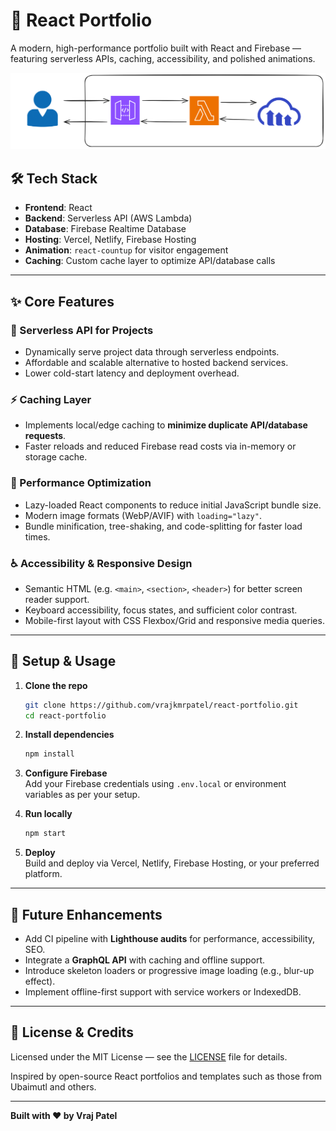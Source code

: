 # 🚀 React Portfolio 

A modern, high-performance portfolio built with React and Firebase — featuring serverless APIs, caching, accessibility, and polished animations.

<img src="https://github.com/vrajkmrpatel/react-portfolio/blob/main/src/assets/serverless-api.png"></img>

## 🛠️ Tech Stack

- **Frontend**: React
- **Backend**: Serverless API (AWS Lambda)
- **Database**: Firebase Realtime Database
- **Hosting**: Vercel, Netlify, Firebase Hosting
- **Animation**: `react-countup` for visitor engagement
- **Caching**: Custom cache layer to optimize API/database calls

---

## ✨ Core Features

### 🔗 Serverless API for Projects
- Dynamically serve project data through serverless endpoints.
- Affordable and scalable alternative to hosted backend services.
- Lower cold-start latency and deployment overhead.

### ⚡ Caching Layer
- Implements local/edge caching to **minimize duplicate API/database requests**.
- Faster reloads and reduced Firebase read costs via in-memory or storage cache.

### 🚀 Performance Optimization
- Lazy-loaded React components to reduce initial JavaScript bundle size.
- Modern image formats (WebP/AVIF) with `loading="lazy"`.
- Bundle minification, tree-shaking, and code-splitting for faster load times.

### ♿ Accessibility & Responsive Design
- Semantic HTML (e.g. `<main>`, `<section>`, `<header>`) for better screen reader support.
- Keyboard accessibility, focus states, and sufficient color contrast.
- Mobile-first layout with CSS Flexbox/Grid and responsive media queries.

---

## 🚀 Setup & Usage

1. **Clone the repo**  
   ```bash
   git clone https://github.com/vrajkmrpatel/react-portfolio.git
   cd react-portfolio
   ```

2. **Install dependencies**  
   ```bash
   npm install
   ```

3. **Configure Firebase**  
   Add your Firebase credentials using `.env.local` or environment variables as per your setup.

4. **Run locally**  
   ```bash
   npm start
   ```

5. **Deploy**  
   Build and deploy via Vercel, Netlify, Firebase Hosting, or your preferred platform.

---

## 🧠 Future Enhancements

- Add CI pipeline with **Lighthouse audits** for performance, accessibility, SEO.
- Integrate a **GraphQL API** with caching and offline support.
- Introduce skeleton loaders or progressive image loading (e.g., blur-up effect).
- Implement offline-first support with service workers or IndexedDB.

---

## 📄 License & Credits

Licensed under the MIT License — see the [LICENSE](LICENSE) file for details.

Inspired by open-source React portfolios and templates such as those from Ubaimutl and others.

---

**Built with ❤️ by Vraj Patel**  
